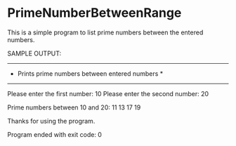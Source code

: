 # PrimeNumberBetweenRange
This is a simple program to list prime numbers between the entered numbers.

SAMPLE OUTPUT:

**************************************************
*  Prints prime numbers between entered numbers  *
**************************************************
Please enter the first number: 10
Please enter the second number: 20

Prime numbers between 10 and 20: 
 11
 13
 17
 19

Thanks for using the program.

Program ended with exit code: 0

